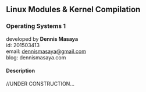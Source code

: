 ## Linux Modules & Kernel Compilation
### Operating Systems 1

developed by **Dennis Masaya**<br>
id: 201503413<br>
email: dennismasaya@gmail.com<br>
blog: dennismasaya.com

#### Description
//UNDER CONSTRUCTION...
